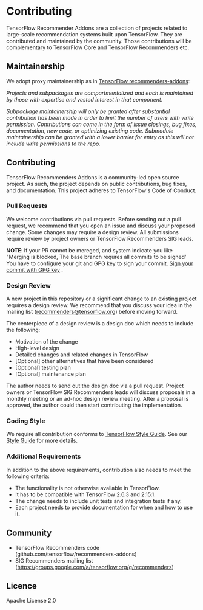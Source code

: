 # Contributing

TensorFlow Recommender Addons are a collection of projects related to
large-scale recommendation systems built upon TensorFlow. They are contributed
and maintained by the community. Those contributions will be complementary to
TensorFlow Core and TensorFlow Recommenders etc.

## Maintainership

We adopt proxy maintainership as in [TensorFlow recommenders-addons](https://github.com/tensorflow/recommenders-addons):

*Projects and subpackages are compartmentalized and each is maintained by those
with expertise and vested interest in that component.*

*Subpackage maintainership will only be granted after substantial contribution
has been made in order to limit the number of users with write permission.
Contributions can come in the form of issue closings, bug fixes, documentation,
new code, or optimizing existing code. Submodule maintainership can be granted
with a lower barrier for entry as this will not include write permissions to
the repo.*

## Contributing

TensorFlow Recommenders Addons is a community-led open source project. As such,
the project depends on public contributions, bug fixes, and documentation. This
project adheres to TensorFlow's Code of Conduct.

### Pull Requests
We welcome contributions via pull requests.
Before sending out a pull request, we recommend that you open an issue and
discuss your proposed change. Some changes may require a design review.
All submissions require review by project owners or TensorFlow Recommenders SIG
leads.

**NOTE**:
If your PR cannot be mereged, and system indicate you like "Merging is blocked, 
The base branch requres all commits to be signed'
You have to configure your git and GPG key to sign your commit. [Sign your commit with GPG key](https://docs.github.com/en/github/authenticating-to-github/managing-commit-signature-verification/about-commit-signature-verification#gpg-commit-signature-verification) .

### Design Review
A new project in this repository or a significant change to an existing project
requires a design review. We recommend that you discuss your idea in the mailing
list (recommenders@tensorflow.org) before moving forward.

The centerpiece of a design review is a design doc which needs to include the following:
* Motivation of the change
* High-level design
* Detailed changes and related changes in TensorFlow
* [Optional] other alternatives that have been considered
* [Optional] testing plan
* [Optional] maintenance plan

The author needs to send out the design doc via a pull request. Project owners or
TensorFlow SIG Recommenders leads will discuss proposals in a monthly meeting
or an ad-hoc design review meeting. After a proposal is approved, the author
could then start contributing the implementation.

### Coding Style
We require all contribution conforms to [TensorFlow Style Guide](https://www.tensorflow.org/community/contribute/code_style#tensorflow_conventions_and_special_uses).
See our [Style Guide](STYLE_GUIDE.md) for more details.

### Additional Requirements
In addition to the above requirements, contribution also needs to meet the following criteria:
* The functionality is not otherwise available in TensorFlow.
* It has to be compatible with TensorFlow 2.6.3 and 2.15.1.
* The change needs to include unit tests and integration tests if any.
* Each project needs to provide documentation for when and how to use it.

## Community

* TensorFlow Recommenders code (github.com/tensorflow/recommenders-addons)
* SIG Recommenders mailing list (https://groups.google.com/a/tensorflow.org/g/recommenders)

## Licence
Apache License 2.0

